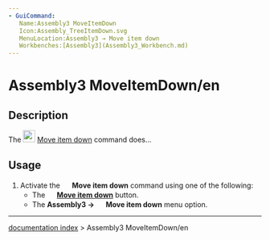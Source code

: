 ```yaml
---
- GuiCommand:
   Name:Assembly3 MoveItemDown
   Icon:Assembly_TreeItemDown.svg‎‎
   MenuLocation:Assembly3 → Move item down
   Workbenches:[Assembly3](Assembly3_Workbench.md)
---
```


# Assembly3 MoveItemDown/en

## Description

The <img alt="" src=images/Assembly_TreeItemDown.svg  style="width:24px;"> [Move item down](Assembly3_MoveItemDown.md) command does\...

## Usage

1.  Activate the <img alt="" src=images/Assembly_TreeItemDown.svg  style="width:16px;"> **Move item down** command using one of the following:
    -   The **<img src="images/Assembly_TreeItemDown.svg" width=16px> [Move item down](Assembly3_MoveItemDown.md)** button.
    -   The **Assembly3 → <img src="images/Assembly_TreeItemDown.svg" width=16px> Move item down** menu option.

---
[documentation index](../README.md) > Assembly3 MoveItemDown/en
